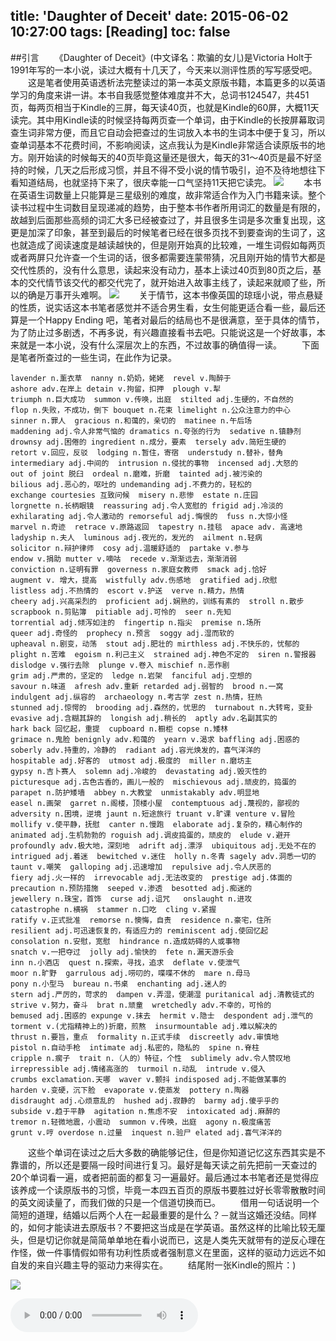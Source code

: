 title: 'Daughter of Deceit'
date: 2015-06-02 10:27:00
tags: [Reading]
toc: false
---
##引言
　　《Daughter of Deceit》(中文译名：欺骗的女儿)是Victoria Holt于1991年写的一本小说，读过大概有十几天了，今天来以测评性质的写写感受吧。
　　这是笔者使用英语透析法完整读过的第一本英文原版书籍，本篇更多的以英语学习的角度来讲一讲。本书自我感觉整体难度并不大，总词书124547，共451页，每两页相当于Kindle的三屏，每天读40页，也就是Kindle的60屏，大概11天读完。其中用Kindle读的时候坚持每两页查一个单词，由于Kindle的长按屏幕取词查生词非常方便，而且它自动会把查过的生词放入本书的生词本中便于复习，所以查单词基本不花费时间，不影响阅读，这点我认为是Kindle非常适合读原版书的地方。刚开始读的时候每天的40页毕竟这量还是很大，每天的31～40页是最不好坚持的时候，几天之后形成习惯，并且不得不受小说的情节吸引，迫不及待地想往下看知道结局，也就坚持下来了，很庆幸能一口气坚持11天把它读完。
![](/img/daughter-of-deceit/1.jpg)
　　本书在英语生词数量上只能算是三星级别的难度，故非常适合作为入门书籍来读。整个读书过程中生词数目呈现递减的趋势，由于整本书作者所用词汇的数量是有限的，故越到后面那些高频的词汇大多已经被查过了，并且很多生词是多次重复出现，这更是加深了印象，甚至到最后的时候笔者已经在很多页找不到要查询的生词了，这也就造成了阅读速度是越读越快的，但是刚开始真的比较难，一堆生词假如每两页或者两屏只允许查一个生词的话，很多都需要连蒙带猜，况且刚开始的情节大都是交代性质的，没有什么意思，读起来没有动力，基本上读过40页到80页之后，基本的交代情节该交代的都交代完了，就开始进入故事主线了，读起来就顺了些，所以的确是万事开头难啊。
![](/img/daughter-of-deceit/2.jpg)
　　关于情节，这本书像英国的琼瑶小说，带点悬疑的性质，说实话这本书笔者感觉并不适合男生看，女生何能更适合看一些，最后还算是一个Happy Ending 吧，笔者对最后的结局也不是很满意，至于具体的情节，为了防止过多剧透，不再多说，有兴趣直接看书去吧。只能说这是一个好故事，本来就是一本小说，没有什么深层次上的东西，不过故事的确值得一读。
　　下面是笔者所查过的一些生词，在此作为记录。
```
lavender n.薰衣草  nanny n.奶奶，姥姥  revel v.陶醉于
ashore adv.在岸上 detain v.拘留，扣押  plough v.犁
triumph n.巨大成功  summon v.传唤，出庭  stilted adj.生硬的，不自然的
flop n.失败，不成功，倒下 bouquet n.花束 limelight n.公众注意力的中心
sinner n.罪人  gracious n.和蔼的，亲切的  matinee n.午后场
maddening adj.令人非常气恼的 dramatics n.夸张的行为  sedative n.镇静剂
drownsy adj.困倦的 ingredient n.成分，要素  tersely adv.简短生硬的
retort v.回应，反驳  lodging n.暂住，寄宿  understudy n.替补，替角
intermediary adj.中间的  intrusion n.侵扰的事物  incensed adj.大怒的
out of joint 脱臼  ordeal n.磨难，折磨  tainted adj.被污染的
bilious adj.恶心的，呕吐的 undemanding adj.不费力的，轻松的
exchange courtesies 互致问候  misery n.悲惨  estate n.庄园
lorgnette n.长柄眼镜  reassuring adj.令人宽慰的 frigid adj.冷淡的
exhilarating adj.令人激动的 remorseful adj.悔恨的  fuss n.大惊小怪
marvel n.奇迹  retrace v.原路返回  tapestry n.挂毯  apace adv. 高速地
ladyship n.夫人  luminous adj.夜光的，发光的  ailment n.轻病
solicitor n.辩护律师  cosy adj.温暖舒适的  partake v.参与
endow v.捐助 mutter v.嘀咕  recede v.渐渐远去，渐渐消弱
conviction n.证明有罪  governess n.家庭女教师  smack adj.恰好
augment v. 增大，提高  wistfully adv.伤感地  gratified adj.欣慰
listless adj.不热情的  escort v.护送  verve n.精力，热情
cheery adj.兴高采烈的  proficient adj.娴熟的，训练有素的  stroll n.散步
scrapbook n.剪贴簿  pitiable adj.可怜的  seer n.先知
torrential adj.倾泻如注的  fingertip n.指尖  premise n.场所
queer adj.奇怪的  prophecy n.预言  soggy adj.湿而软的 
upheaval n.剧变，动荡  stout adj.肥壮的 mirthless adj.不快乐的，忧郁的
plight n.苦难  egoism n.利己主义  strained adj.神色不定的  siren n.警报器
dislodge v.强行去除  plunge v.卷入 mischief n.恶作剧
grim adj.严肃的，坚定的  ledge n.岩架  fanciful adj.空想的
savour n.味道  afresh adv.重新 retarded adj.弱智的  brood n.一窝
indulgent adj.纵容的  archaeology n.考古学 zest n.热情，狂热
stunned adj.惊愕的  brooding adj.森然的，忧思的  turnabout n.大转弯，变卦
evasive adj.含糊其辞的  longish adj.稍长的  aptly adv.名副其实的 
hark back 回忆起，重提  cupboard n.橱柜 copse n.矮林
grimace n.鬼脸 benignly adv.和蔼的  yearn v.渴求 baffling adj.困惑的
soberly adv.持重的，冷静的  radiant adj.容光焕发的，喜气洋洋的
hospitable adj.好客的  utmost adj.极度的  miller n.磨坊主
gypsy n.吉卜赛人  solemn adj.冷峻的  devastating adj.毁灭性的
picturesque adj.古色古香的，画儿一般的  mischievous adj.顽皮的，捣蛋的
parapet n.防护矮墙  abbey n.大教堂  unmistakably adv.明显地
easel n.画架  garret n.阁楼，顶楼小屋  contemptuous adj.蔑视的，鄙视的
adversity n.困境，逆境 jaunt n.短途旅行 truant v.旷课 venture v.冒险
mollify v.使平静，抚慰  canter n.慢跑  elaborate adj.复杂的，精心制作的
animated adj.生机勃勃的 roguish adj.调皮捣蛋的，顽皮的  elude v.避开
profoundly adv.极大地，深刻地  adrift adj.漂浮  ubiquitous adj.无处不在的
intrigued adj.着迷  bewitched v.迷住  holly n.冬青 sagely adv.洞悉一切的
taunt v.嘲笑  galloping adj.迅速增加  repulsive adj.令人厌恶的
fiery adj.火一样的  irrevocable adj.无法改变的  prestige adj.体面的
precaution n.预防措施  seeped v.渗透  besotted adj.痴迷的
jewellery n.珠宝，首饰  curse adj.诅咒   onslaught n.进攻
catastrophe n.横祸  stammer n.口吃  cling v.紧握
ratify v.正式批准  remorse n.懊悔，自责  residence n.豪宅，住所
resilient adj.可迅速恢复的，有适应力的 reminiscent adj.使回忆起
consolation n.安慰，宽慰  hindrance n.造成妨碍的人或事物
snatch v.一把夺过  jolly adj.愉快的  fete n.漏天游乐会
inn n.小酒店  quest n.探索，寻找，追求  deflate v.使泄气
moor n.旷野  garrulous adj.唠叨的，喋喋不休的  mare n.母马
pony n.小型马  bureau n.书桌  enchanting adj.迷人的  
stern adj.严厉的，苛求的  dampen v.弄湿，使潮湿 puritanical adj.清教徒式的
strive v.努力，奋斗  brat n.顽童  wretchedly adv.不幸的，可怜的
bemused adj.困惑的 expunge v.抹去  hermit v.隐士  despondent adj.泄气的
torment v.(尤指精神上的)折磨，煎熬  insurmountable adj.难以解决的
thrust n.要旨，重点  formality n.正式手续  discreetly adv.审慎地
pistol n.自动手枪  intimate adj.私密的，隐私的  spine n.脊柱
cripple n.瘸子  trait n.（人的）特征，个性  sublimely adv.令人赞叹地
irrepressible adj.情绪高涨的  turmoil n.动乱  intrude v.侵入
crumbs exclamation.天哪  waver v.颤抖 indisposed adj.不能做某事的
harden v.变硬，沉下脸  evaporate v.使蒸发  pottery n.陶器 
disdraught adj.心烦意乱的  hushed adj.寂静的  barmy adj.傻乎乎的
subside v.趋于平静  agitation n.焦虑不安  intoxicated adj.麻醉的
tremor n.轻微地震，小震动  summon v.传唤，出庭  agony n.极度痛苦
grunt v.哼 overdose n.过量  inquest n.验尸 elated adj.喜气洋洋的
```
　　这些个单词在读过之后大多数的确能够记住，但是你知道记忆这东西其实是不靠谱的，所以还是要隔一段时间进行复习。最好是每天读之前先把前一天查过的20个单词看一遍，或者把前面的都复习一遍最好。最后通过本书笔者还是觉得应该养成一个读原版书的习惯，毕竟一本四五百页的原版书要胜过好长零零散散时间的英文阅读量了，而我们做的只是一个信道切换而已。
　　借用一句话说明一个简短的道理，结婚以后两个人在一起最重要的是什么？－就当这婚还没结。同样的，如何才能读进去原版书？不要把这当成是在学英语。虽然这样的比喻比较无厘头，但是切记你就是简简单单地在看小说而已，这是人类先天就带有的逆反心理在作怪，做一件事情假如带有功利性质或者强制意义在里面，这样的驱动力远远不如自发的来自兴趣主导的驱动力来得实在。
　　结尾附一张Kindle的照片：)

![](/img/daughter-of-deceit/5.jpg)

<audio src="/img/daughter-of-deceit/a.mp3" controls="controls" autoplay />
